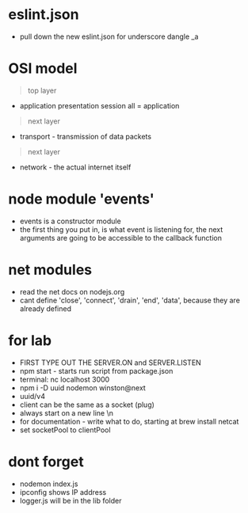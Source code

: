 # eslint.json
* pull down the new eslint.json for underscore dangle _a

# OSI model
> top layer
* application presentation session all = application
> next layer
* transport - transmission of data packets
> next layer
* network - the actual internet itself

# node module 'events'
* events is a constructor module
* the first thing you put in, is what event is listening for, the next arguments are going to be accessible to the callback function

# net modules
* read the net docs on nodejs.org
* cant define 'close', 'connect', 'drain', 'end', 'data', because they are already defined

# for lab 
* FIRST TYPE OUT THE SERVER.ON and SERVER.LISTEN
* npm start - starts run script from package.json
* terminal: nc localhost 3000
* npm i -D uuid nodemon winston@next
* uuid/v4
* client can be the same as a socket (plug)
* always start on a new line \n
* for documentation - write what to do, starting at brew install netcat
* set socketPool to clientPool


# dont forget 
* nodemon index.js
* ipconfig shows IP address
* logger.js will be in the lib folder
